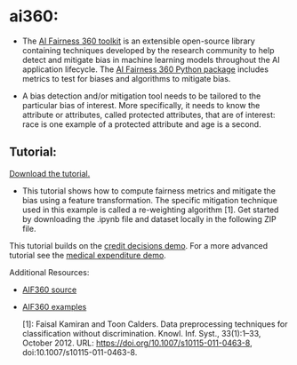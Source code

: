 # ai360:
	
* The [AI Fairness 360 toolkit](https://aif360.mybluemix.net/) is an extensible open-source library containing techniques developed by the research community to help detect and mitigate bias in machine learning models throughout the AI application lifecycle. The [AI Fairness 360 Python package](https://aif360.mybluemix.net/) includes metrics to test for biases and algorithms to mitigate bias.

* A bias detection and/or mitigation tool needs to be tailored to the particular bias of
interest. More specifically, it needs to know the attribute or attributes, called protected 
attributes, that are of interest: race is one example of a protected attribute and age is a
second.

## Tutorial:
[Download the tutorial.](example/AIF360-tutorial.zip)

* This tutorial shows how to compute fairness metrics and mitigate the bias using a feature
transformation. The specific mitigation technique used in this example is called a
re-weighting algorithm [1]. Get started by downloading the .ipynb file and dataset locally in
the following ZIP file.

This tutorial builds on the [credit decisions demo](https://nbviewer.jupyter.org/github/IBM/AIF360/blob/master/examples/tutorial_credit_scoring.ipynb). For a more advanced tutorial see the [medical expenditure demo](https://nbviewer.jupyter.org/github/IBM/AIF360/blob/master/examples/tutorial_medical_expenditure.ipynb).

Additional Resources:
* [AIF360 source](https://github.com/Trusted-AI/AIF360)
* [AIF360 examples](https://github.com/Trusted-AI/AIF360)


	[1]: Faisal Kamiran and Toon Calders. Data preprocessing techniques for classification without discrimination. Knowl. Inf. Syst., 33(1):1–33, October 2012. URL: https://doi.org/10.1007/s10115-011-0463-8, doi:10.1007/s10115-011-0463-8.